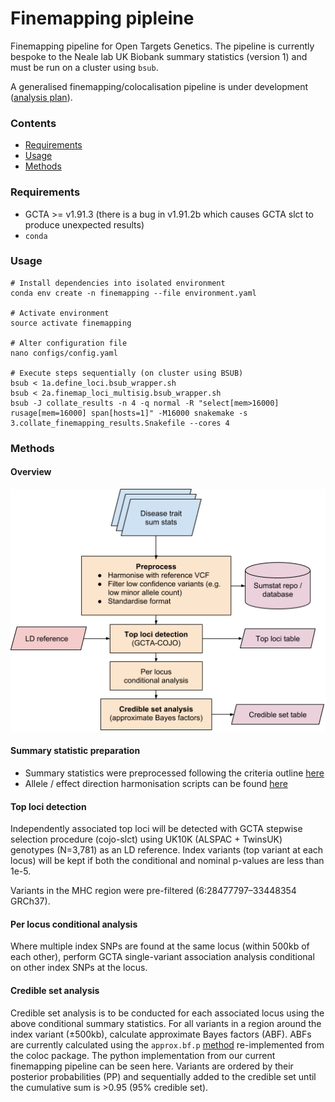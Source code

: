 Finemapping pipleine
====================

Finemapping pipeline for Open Targets Genetics. The pipeline is currently bespoke to the Neale lab UK Biobank summary statistics (version 1) and must be run on a cluster using `bsub`.

A generalised finemapping/colocalisation pipeline is under development ([analysis plan](https://docs.google.com/document/d/1m2XFvovzXtFKoH9J-aZriH69k54Wa5cYwQJEh7VrJAs/edit?usp=sharing)).

### Contents
- [Requirements](#requirements)
- [Usage](#usage)
- [Methods](#methods)

### Requirements
- GCTA >= v1.91.3 (there is a bug in v1.91.2b which causes GCTA slct to produce unexpected results)
- `conda`

### Usage

```
# Install dependencies into isolated environment
conda env create -n finemapping --file environment.yaml

# Activate environment
source activate finemapping

# Alter configuration file
nano configs/config.yaml

# Execute steps sequentially (on cluster using BSUB)
bsub < 1a.define_loci.bsub_wrapper.sh
bsub < 2a.finemap_loci_multisig.bsub_wrapper.sh
bsub -J collate_results -n 4 -q normal -R "select[mem>16000] rusage[mem=16000] span[hosts=1]" -M16000 snakemake -s 3.collate_finemapping_results.Snakefile --cores 4

```

### Methods

#### Overview

![workflow-overview](overview_figure.png)

#### Summary statistic preparation

- Summary statistics were preprocessed following the criteria outline [here](https://github.com/opentargets/sumstat_data)
- Allele / effect direction harmonisation scripts can be found [here](https://github.com/opentargets/sumstat_harmoniser)

#### Top loci detection

Independently associated top loci will be detected with GCTA stepwise selection procedure (cojo-slct) using UK10K (ALSPAC + TwinsUK) genotypes (N=3,781) as an LD reference. Index variants (top variant at each locus) will be kept if both the conditional and nominal p-values are less than 1e-5.

Variants in the MHC region were pre-filtered (6:28477797–33448354 GRCh37).

#### Per locus conditional analysis

Where multiple index SNPs are found at the same locus (within 500kb of each other), perform GCTA single-variant association analysis conditional on other index SNPs at the locus.

#### Credible set analysis

Credible set analysis is to be conducted for each associated locus using the above conditional summary statistics. For all variants in a region around the index variant (±500kb), calculate approximate Bayes factors (ABF). ABFs are currently calculated using the `approx.bf.p` [method](https://github.com/chr1swallace/coloc/blob/master/R/claudia.R#L67) re-implemented from the coloc package. The python implementation from our current finemapping pipeline can be seen here. Variants are ordered by their posterior probabilities (PP) and sequentially added to the credible set until the cumulative sum is >0.95 (95% credible set).

